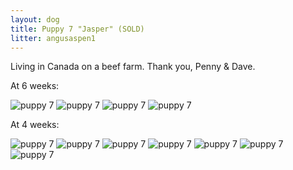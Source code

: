 ```yaml
---
layout: dog
title: Puppy 7 "Jasper" (SOLD)
litter: angusaspen1
---
```


Living in Canada on a beef farm. Thank you, Penny & Dave.

At 6 weeks:

![puppy 7](https://farm4.staticflickr.com/3903/15142903832_6d57a91637_z_d.jpg)
![puppy 7](https://farm4.staticflickr.com/3867/14956729137_541dbc77cd_z_d.jpg)
![puppy 7](https://farm4.staticflickr.com/3866/14956732817_cd12ae5ce2_z_d.jpg)
![puppy 7](https://farm4.staticflickr.com/3841/14956735747_ae3bc09b46_z_d.jpg)

At 4 weeks:

![puppy 7](https://farm6.staticflickr.com/5558/14799064218_961c13edd3_z_d.jpg)
![puppy 7](https://farm4.staticflickr.com/3857/14799022310_7e4179b37e_z_d.jpg)
![puppy 7](https://farm4.staticflickr.com/3849/14985701265_24fbe5e18c_z_d.jpg)
![puppy 7](https://farm4.staticflickr.com/3893/14799075017_b2d21af56d_z_d.jpg)
![puppy 7](https://farm6.staticflickr.com/5593/14798975449_696b044a05_z_d.jpg)
![puppy 7](https://farm6.staticflickr.com/5551/14798985900_d16e310e8a_z_d.jpg)
![puppy 7](https://farm6.staticflickr.com/5551/14962639156_c33ca6ab48_z_d.jpg)
